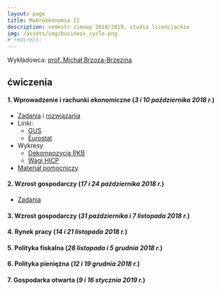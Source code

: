 ```yaml
---
layout: page
title: Makroekonomia II
description: semestr zimowy 2018/2019, studia licencjackie
img: /assets/img/business_cycle.png
# redirect:
---
```


Wykładowca: <a target="_blank" rel="noopener noreferrer" href="http://web.sgh.waw.pl/~mbrzez/">prof. Michał Brzoza-Brzezina</a>

## ćwiczenia

<h4> 1. Wprowadzenie i rachunki ekonomiczne (<i>3 i 10 października 2018 r.</i>) </h4>

<ul class="fa-ul">

  <li> <i class="fas fa-thumbtack"></i>
    <a target="_blank" rel="noopener noreferrer" href="{{ '/teaching/makroekonomia2/makroII_cw1.pdf' | prepend: site.baseurl | prepend: site.url }}"> Zadania</a>
    i <a target="_blank" rel="noopener noreferrer" href="{{ '/teaching/makroekonomia2/makroII_cw1_odp.pdf' | prepend: site.baseurl | prepend: site.url }}"> rozwiązania</a>
  </li>
  <li> <i class="fas fa-thumbtack"></i> Linki:
    <ul class="fa-ul">
      <li> <i class="fas fa-angle-right"></i>
        <a target="_blank" rel="noopener noreferrer" href="https://stat.gov.pl">GUS</a>
      </li>
      <li> <i class="fas fa-angle-right"></i>
        <a target="_blank" rel="noopener noreferrer" href="https://ec.europa.eu/eurostat">Eurostat</a>
      </li>
    </ul>
  </li>
  <li> <i class="fas fa-thumbtack"></i>
  Wykresy
    <ul class="fa-ul">
      <li> <i class="far fa-file-excel"></i>
          <a target="_blank" rel="noopener noreferrer" href="{{ '/teaching/makroekonomia2/wykres_dekompozycja_PKB.xlsx' | prepend: site.baseurl | prepend: site.url }}"> Dekompozycja PKB </a>
      </li>
      <li> <i class="far fa-file-excel"></i>
            <a target="_blank" rel="noopener noreferrer" href="{{ '/teaching/makroekonomia2/wagi_HICP.xls' | prepend: site.baseurl | prepend: site.url }}"> Wagi HICP </a>
      </li>
    </ul>

  </li>

  <li> <i class="fas fa-thumbtack"></i>
      <a target="_blank" rel="noopener noreferrer" href="{{ '/teaching/makroekonomia2/rachunki_ekonomiczne.pdf' | prepend: site.baseurl | prepend: site.url }}"> Materiał pomocniczy</a>
  </li>
</ul>

<h4> 2. Wzrost gospodarczy (<i>17 i 24 października 2018 r.</i>) </h4>

<ul class="fa-ul">

  <li> <i class="fas fa-thumbtack"></i>
    <a target="_blank" rel="noopener noreferrer" href="{{ '/teaching/makroekonomia2/makroII_cw2.pdf' | prepend: site.baseurl | prepend:     site.url }}"> Zadania</a>
</ul>

<h4> 3. Wzrost gospodarczy (<i>31 października i 7 listopada 2018 r.</i>) </h4>

<h4> 4. Rynek pracy (<i>14 i 21 listopada 2018 r.</i>) </h4>

<h4> 5. Polityka fiskalna (<i>28 listopada i 5 grudnia 2018 r.</i>) </h4>

<h4> 6. Polityka pieniężna (<i>12 i 19 grudnia 2018 r.</i>) </h4>

<h4> 7. Gospodarka otwarta (<i>9 i 16 stycznia 2019 r.</i>) </h4>

<!-- <h4> 8. (<i>23 stycznia 2019 r.</i>) </h4> -->
